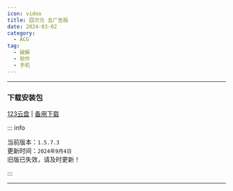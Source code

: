 ```yaml
---
icon: video
title: 囧次元 去广告版
date: 2024-03-02
category:
  - ACG
tag:
  - 破解
  - 软件
  - 手机
---
```


<!-- more -->

<!-- @include: ./crack.md{18-25} -->

---

### 下载安装包

[123云盘](https://www.123pan.com/s/4vaiVv-2jxzH.html) | [备用下载](/apk/囧次元_1.5.7.3.apk)

::: info

当前版本：`1.5.7.3`  
更新时间：`2024年9月4日`  
旧版已失效，请及时更新！

:::

---

<!-- @include: ./crack.md{27-} -->
